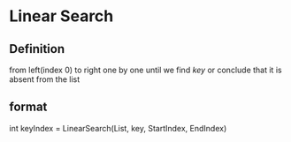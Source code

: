 # Linear Search

## Definition

from left(index 0) to right one by one until we find *key* or conclude that it is absent from the list

## format

int keyIndex = LinearSearch(List, key, StartIndex, EndIndex)